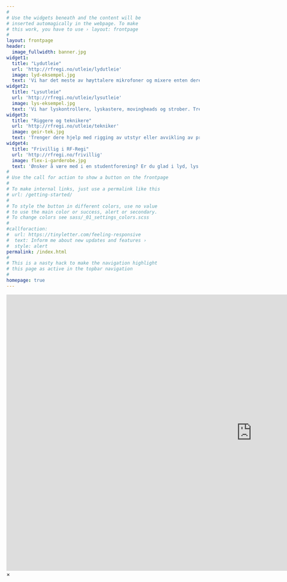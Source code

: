 ```yaml
---
#
# Use the widgets beneath and the content will be
# inserted automagically in the webpage. To make
# this work, you have to use › layout: frontpage
#
layout: frontpage
header:
  image_fullwidth: banner.jpg
widget1:
  title: "Lydutleie"
  url: 'http://rfregi.no/utleie/lydutleie'
  image: lyd-eksempel.jpg
  text: 'Vi har det meste av høyttalere mikrofoner og mixere enten dere trenger utstyr til enkle oppsett som debatter, eller mere avanserte ting som revyer, konserter eller fester.'
widget2:
  title: "Lysutleie"
  url: 'http://rfregi.no/utleie/lysutleie'
  image: lys-eksempel.jpg
  text: 'Vi har lyskontrollere, lyskastere, movingheads og strober. Trenger du lys til et arrangement har vi det du trenger.'
widget3:
  title: "Riggere og teknikere"
  url: 'http://rfregi.no/utleie/tekniker'
  image: geir-tek.jpg
  text: 'Trenger dere hjelp med rigging av utstyr eller avvikling av produksjonen så har vi mange flotte teknikere som gjerne tar på seg jobben med å hjelpe dere.'
widget4:
  title: "Frivillig i RF-Regi"
  url: 'http://rfregi.no/frivillig'
  image: flex-i-garderobe.jpg
  text: 'Ønsker å være med i en studentforening? Er du glad i lyd, lys og tekniske ting? Kanskje vi er studentforeningen du ser etter! Ønsker du mere informasjon om hvordan det er å være i RF-Regi og moderforeningen vår Realistforeningen, klikk her.'
#
# Use the call for action to show a button on the frontpage
#
# To make internal links, just use a permalink like this
# url: /getting-started/
#
# To style the button in different colors, use no value
# to use the main color or success, alert or secondary.
# To change colors see sass/_01_settings_colors.scss
#
#callforaction:
#  url: https://tinyletter.com/feeling-responsive
#  text: Inform me about new updates and features ›
#  style: alert
permalink: /index.html
#
# This is a nasty hack to make the navigation highlight
# this page as active in the topbar navigation
#
homepage: true
---
```


<div id="videoModal" class="reveal-modal large" data-reveal="">
  <div class="flex-video widescreen vimeo" style="display: block;">
    <iframe width="1280" height="720" src="https://www.youtube.com/embed/3b5zCFSmVvU" frameborder="0" allowfullscreen></iframe>
  </div>
  <a class="close-reveal-modal">&#215;</a>
</div>
